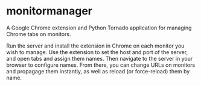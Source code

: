monitormanager
==============

A Google Chrome extension and Python Tornado application for managing Chrome tabs on monitors.

Run the server and install the extension in Chrome on each monitor you wish to manage. Use the extension to set the host and port of the server, and open tabs and assign them names. Then navigate to the server in your browser to configure names. From there, you can change URLs on monitors and propagage them instantly, as well as reload (or force-reload) them by name.
